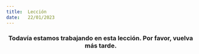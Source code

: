 ```yaml
---
title:  Lección
date:   22/01/2023
---
```


### <center>Todavía estamos trabajando en esta lección. Por favor, vuelva más tarde.</center>
